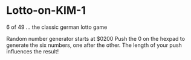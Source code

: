 # Lotto-on-KIM-1
6 of 49  ... the classic german lotto game

Random number generator starts at $0200
Push the 0 on the hexpad to generate the six numbers, one after the other. The length of your push influences the result!
